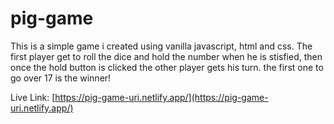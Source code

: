 # pig-game

This is a simple game i created using vanilla javascript, html and css.
The first player get to roll the dice and hold the number when he is stisfied, then once the hold button is clicked the other player gets his turn. the first one to go over 17 is the winner!

Live Link:
[https://pig-game-uri.netlify.app/](https://pig-game-uri.netlify.app/)
